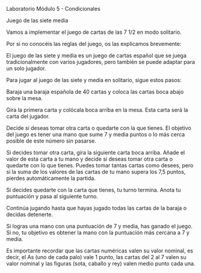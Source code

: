 Laboratorio Módulo 5 - Condicionales

Juego de las siete media

Vamos a implementar el juego de cartas de las 7 1/2 en modo solitario.

Por si no conocéis las reglas del juego, os las explicamos brevemente:

El juego de las siete y media es un juego de cartas español que se juega tradicionalmente con varios jugadores, pero también se puede adaptar para un solo jugador.

Para jugar al juego de las siete y media en solitario, sigue estos pasos:

Baraja una baraja española de 40 cartas y coloca las cartas boca abajo sobre la mesa.

Gira la primera carta y colócala boca arriba en la mesa. Esta carta será la carta del jugador.

Decide si deseas tomar otra carta o quedarte con la que tienes. El objetivo del juego es tener una mano que sume 7 y media puntos o lo más cerca posible de este número sin pasarse.

Si decides tomar otra carta, gira la siguiente carta boca arriba. Añade el valor de esta carta a tu mano y decide si deseas tomar otra carta o quedarte con lo que tienes. Puedes tomar tantas cartas como desees, pero si la suma de los valores de las cartas de tu mano supera los 7,5 puntos, pierdes automáticamente la partida.

Si decides quedarte con la carta que tienes, tu turno termina. Anota tu puntuación y pasa al siguiente turno.

Continúa jugando hasta que hayas jugado todas las cartas de la baraja o decidas detenerte.

Si logras una mano con una puntuación de 7 y media, has ganado el juego. Si no, tu objetivo es obtener la mano con la puntuación más cercana a 7 y media.

Es importante recordar que las cartas numéricas valen su valor nominal, es decir, el As (uno de cada palo) vale 1 punto, las cartas del 2 al 7 valen su valor nominal y las figuras (sota, caballo y rey) valen medio punto cada una.
